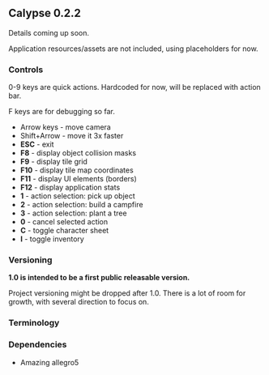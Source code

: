 Calypse 0.2.2
-------
Details coming up soon.

Application resources/assets are not included, using placeholders for now.

### Controls

0-9 keys are quick actions. Hardcoded for now, will be replaced with action bar.

F keys are for debugging so far.

* Arrow keys - move camera
* Shift+Arrow - move it 3x faster
* **ESC** - exit
* **F8** - display object collision masks
* **F9** - display tile grid
* **F10** - display tile map coordinates
* **F11** - display UI elements (borders)
* **F12** - display application stats
* **1** - action selection: pick up object
* **2** - action selection: build a campfire
* **3** - action selection: plant a tree
* **0** - cancel selected action
* **C** - toggle character sheet
* **I** - toggle inventory

### Versioning

**1.0 is intended to be a first public releasable version.**

Project versioning might be dropped after 1.0. There is a lot of room for growth, with several direction to focus on. 

### Terminology

### Dependencies

* Amazing allegro5
